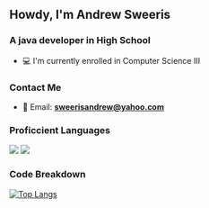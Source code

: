 ## Howdy, I'm Andrew Sweeris
### A java developer in High School

 - 💻 I'm currently enrolled in Computer Science III

### Contact Me
 - 📧 Email: **sweerisandrew@yahoo.com**

### Proficcient Languages
<img src="https://img.shields.io/badge/Java-ED8B00?style=for-the-badge&logo=java&logoColor=white" /> <img src="https://img.shields.io/badge/Python-3776AB?style=for-the-badge&logo=python&logoColor=white" />

### Code Breakdown
[![Top Langs](https://github-readme-stats.vercel.app/api/top-langs/?username=AndrewSweeris&layout=compact&theme=github_dark&hide=GAP)](https://github.com/anuraghazra/github-readme-stats)
